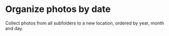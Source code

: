 # Organize photos by date

Collect photos from all subfolders to a new location, ordered by year, month and day.
